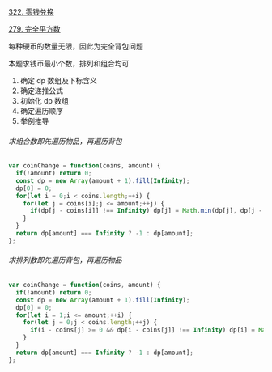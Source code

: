 [322. 零钱兑换](https://leetcode.cn/problems/coin-change/?envType=study-plan-v2&envId=top-100-liked)

[279. 完全平方数](https://leetcode.cn/problems/perfect-squares/?envType=study-plan-v2&envId=top-100-liked)

每种硬币的数量无限，因此为完全背包问题

本题求钱币最小个数，排列和组合均可

1. 确定 dp 数组及下标含义
2. 确定递推公式
3. 初始化 dp 数组
4. 确定遍历顺序
5. 举例推导

###### 求组合数即先遍历物品，再遍历背包

```javascript
var coinChange = function(coins, amount) {
  if(!amount) return 0;
  const dp = new Array(amount + 1).fill(Infinity);
  dp[0] = 0;
  for(let i = 0;i < coins.length;++i) {
    for(let j = coins[i];j <= amount;++j) {
      if(dp[j - coins[i]] !== Infinity) dp[j] = Math.min(dp[j], dp[j - coins[i]] + 1);
    }
  }
  return dp[amount] === Infinity ? -1 : dp[amount];
};
```

###### 求排列数即先遍历背包，再遍历物品

```javascript
var coinChange = function(coins, amount) {
  if(!amount) return 0;
  const dp = new Array(amount + 1).fill(Infinity);
  dp[0] = 0;
  for(let i = 1;i <= amount;++i) {
    for(let j = 0;j < coins.length;++j) {
      if(i - coins[j] >= 0 && dp[i - coins[j]] !== Infinity) dp[i] = Math.min(dp[i], dp[i - coins[j]] + 1);
    }
  }
  return dp[amount] === Infinity ? -1 : dp[amount];
};
```
